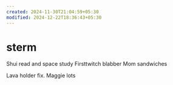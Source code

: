 ```yaml
---
created: 2024-11-30T21:04:59+05:30
modified: 2024-12-22T18:36:43+05:30
---
```


# sterm

Shui read and space study
Firsttwitch blabber
Mom sandwiches

Lava holder fix.
Maggie lots
